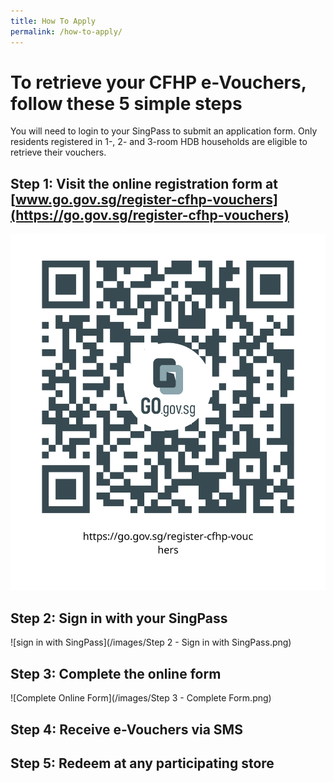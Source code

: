 ```yaml
---
title: How To Apply
permalink: /how-to-apply/
---
```

# To retrieve your CFHP e-Vouchers, follow these 5 simple steps
You will need to login to your SingPass to submit an application form. Only residents registered in 1-, 2- and 3-room HDB households are eligible to retrieve their vouchers.

## Step 1: Visit the online registration form at [www.go.gov.sg/register-cfhp-vouchers](https://go.gov.sg/register-cfhp-vouchers)

[![register QR code](/images/register-QR-SVG.svg)](https://go.gov.sg/register-cfhp-vouchers)

## Step 2: Sign in with your SingPass

![sign in with SingPass](/images/Step 2 - Sign in with SingPass.png)

## Step 3: Complete the online form

![Complete Online Form](/images/Step 3 - Complete Form.png)

## Step 4: Receive e-Vouchers via SMS



## Step 5: Redeem at any participating store


